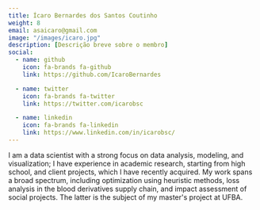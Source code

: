 ```yaml
---
title: Ícaro Bernardes dos Santos Coutinho
weight: 8
email: asaicaro@gmail.com
image: "/images/icaro.jpg"
description: [Descrição breve sobre o membro]
social:
  - name: github
    icon: fa-brands fa-github
    link: https://github.com/IcaroBernardes

  - name: twitter
    icon: fa-brands fa-twitter
    link: https://twitter.com/icarobsc

  - name: linkedin
    icon: fa-brands fa-linkedin
    link: https://www.linkedin.com/in/icarobsc/
---
```


I am a data scientist with a strong focus on data analysis, modeling, and visualization; I have experience in academic research, starting from high school, and client projects, which I have recently acquired. My work spans a broad spectrum, including optimization using heuristic methods, loss analysis in the blood derivatives supply chain, and impact assessment of social projects. The latter is the subject of my master's project at UFBA.